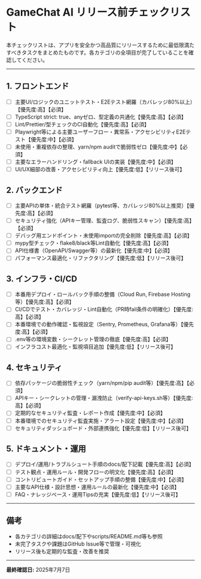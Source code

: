 # GameChat AI リリース前チェックリスト

本チェックリストは、アプリを安全かつ高品質にリリースするために最低限満たすべきタスクをまとめたものです。各カテゴリの全項目が完了していることを確認してください。

---

## 1. フロントエンド
- [ ] 主要UI/ロジックのユニットテスト・E2Eテスト網羅（カバレッジ80%以上）【優先度:高】【必須】
- [ ] TypeScript strict: true、anyゼロ、型定義の共通化【優先度:高】【必須】
- [ ] Lint/Prettier/型チェックのCI自動化【優先度:高】【必須】
- [ ] Playwright等による主要ユーザーフロー・異常系・アクセシビリティE2Eテスト【優先度:中】【必須】
- [ ] 未使用・重複依存の整理、yarn/npm auditで脆弱性ゼロ【優先度:中】【必須】
- [ ] 主要なエラーハンドリング・fallback UIの実装【優先度:中】【必須】
- [ ] UI/UX細部の改善・アクセシビリティ向上【優先度:低】【リリース後可】

## 2. バックエンド
- [ ] 主要APIの単体・統合テスト網羅（pytest等、カバレッジ80%以上推奨）【優先度:高】【必須】
- [ ] セキュリティ強化（APIキー管理、監査ログ、脆弱性スキャン）【優先度:高】【必須】
- [ ] デバッグ用エンドポイント・未使用importの完全削除【優先度:高】【必須】
- [ ] mypy型チェック・flake8/black等Lint自動化【優先度:高】【必須】
- [ ] API仕様書（OpenAPI/Swagger等）の最新化【優先度:中】【必須】
- [ ] パフォーマンス最適化・リファクタリング【優先度:低】【リリース後可】

## 3. インフラ・CI/CD
- [ ] 本番用デプロイ・ロールバック手順の整備（Cloud Run, Firebase Hosting等）【優先度:高】【必須】
- [ ] CI/CDでテスト・カバレッジ・Lint自動化（PR時fail条件の明確化）【優先度:高】【必須】
- [ ] 本番環境での動作確認・監視設定（Sentry, Prometheus, Grafana等）【優先度:高】【必須】
- [ ] .env等の環境変数・シークレット管理の徹底【優先度:高】【必須】
- [ ] インフラコスト最適化・監視項目追加【優先度:低】【リリース後可】

## 4. セキュリティ
- [ ] 依存パッケージの脆弱性チェック（yarn/npm/pip audit等）【優先度:高】【必須】
- [ ] APIキー・シークレットの管理・漏洩防止（verify-api-keys.sh等）【優先度:高】【必須】
- [ ] 定期的なセキュリティ監査・レポート作成【優先度:中】【必須】
- [ ] 本番環境でのセキュリティ監査実施・アラート設定【優先度:中】【必須】
- [ ] セキュリティダッシュボード・外部連携強化【優先度:低】【リリース後可】

## 5. ドキュメント・運用
- [ ] デプロイ/運用/トラブルシュート手順のdocs/配下記載【優先度:高】【必須】
- [ ] テスト観点・運用ルール・開発フローの明文化【優先度:高】【必須】
- [ ] コントリビュートガイド・セットアップ手順の整備【優先度:中】【必須】
- [ ] 主要なAPI仕様・設計思想・運用ルールの最新化【優先度:中】【必須】
- [ ] FAQ・ナレッジベース・運用Tipsの充実【優先度:低】【リリース後可】

---

## 備考
- 各カテゴリの詳細はdocs/配下やscripts/README.md等も参照
- 未完了タスクや課題はGitHub Issue等で管理・可視化
- リリース後も定期的な監査・改善を推奨

---

**最終確認日:** 2025年7月7日
